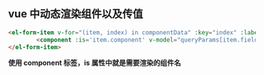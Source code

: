 ## vue 中动态渲染组件以及传值

```html
<el-form-item v-for="(item, index) in componentData" :key="index" :label="item.label">
        <component :is='item.component' v-model="queryParams[item.field]" @keyup.enter.native="handleQuery"></component>
</el-form-item>
```

**使用 component 标签，is 属性中就是需要渲染的组件名**